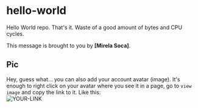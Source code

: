 # hello-world

Hello World repo. That's it. Waste of a good amount of bytes and CPU cycles.

This message is brought to you by **[Mirela Soca]**.

## Pic

Hey, guess what... you can also add your account avatar (image). It's enough to right click on your avatar where you see it in a page, go to `view image` and copy the link to it.
Like this:  
![YOUR-LINK](https://avatars2.githubusercontent.com/u/7242607?s=60&v=4)
